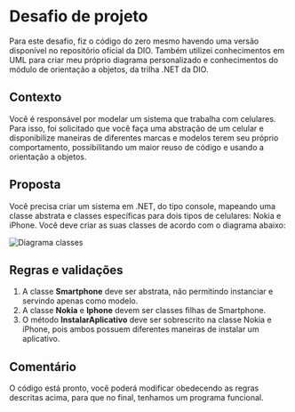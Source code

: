 # Desafio de projeto
Para este desafio, fiz o código do zero mesmo havendo uma versão disponível no repositório oficial da DIO. Também utilizei conhecimentos em UML para criar meu próprio diagrama personalizado e conhecimentos do módulo de orientação a objetos, da trilha .NET da DIO.

## Contexto
Você é responsável por modelar um sistema que trabalha com celulares. Para isso, foi solicitado que você faça uma abstração de um celular e disponibilize maneiras de diferentes marcas e modelos terem seu próprio comportamento, possibilitando um maior reuso de código e usando a orientação a objetos.

## Proposta
Você precisa criar um sistema em .NET, do tipo console, mapeando uma classe abstrata e classes específicas para dois tipos de celulares: Nokia e iPhone. 
Você deve criar as suas classes de acordo com o diagrama abaixo:

![Diagrama classes](![Desafio-abstract](https://github.com/user-attachments/assets/2fa34af2-1386-4f09-a16f-3ea9b8eae798)
)

## Regras e validações
1. A classe **Smartphone** deve ser abstrata, não permitindo instanciar e servindo apenas como modelo.
2. A classe **Nokia** e **Iphone** devem ser classes filhas de Smartphone.
3. O método **InstalarAplicativo** deve ser sobrescrito na classe Nokia e iPhone, pois ambos possuem diferentes maneiras de instalar um aplicativo.

## Comentário
O código está pronto, você poderá modificar obedecendo as regras descritas acima, para que no final, tenhamos um programa funcional.
